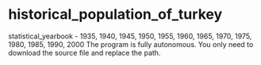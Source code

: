 # historical_population_of_turkey
statistical_yearbook - 1935, 1940, 1945, 1950, 1955, 1960, 1965, 1970, 1975, 1980, 1985, 1990, 2000
The program is fully autonomous. You only need to download the source file and replace the path.
